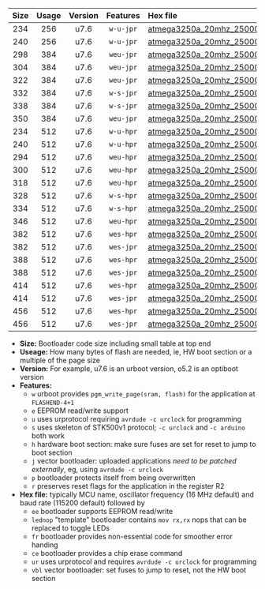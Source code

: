 |Size|Usage|Version|Features|Hex file|
|:-:|:-:|:-:|:-:|:--|
|234|256|u7.6|`w-u-jpr`|[atmega3250a_20mhz_250000bps_ur_vbl.hex](https://raw.githubusercontent.com/stefanrueger/urboot/main/atmega3250a_20mhz_250000bps_ur_vbl.hex)|
|240|256|u7.6|`w-u-jpr`|[atmega3250a_20mhz_250000bps_lednop_ur_vbl.hex](https://raw.githubusercontent.com/stefanrueger/urboot/main/atmega3250a_20mhz_250000bps_lednop_ur_vbl.hex)|
|298|384|u7.6|`weu-jpr`|[atmega3250a_20mhz_250000bps_ee_ur_vbl.hex](https://raw.githubusercontent.com/stefanrueger/urboot/main/atmega3250a_20mhz_250000bps_ee_ur_vbl.hex)|
|304|384|u7.6|`weu-jpr`|[atmega3250a_20mhz_250000bps_ee_lednop_ur_vbl.hex](https://raw.githubusercontent.com/stefanrueger/urboot/main/atmega3250a_20mhz_250000bps_ee_lednop_ur_vbl.hex)|
|322|384|u7.6|`weu-jpr`|[atmega3250a_20mhz_250000bps_ee_lednop_fr_ur_vbl.hex](https://raw.githubusercontent.com/stefanrueger/urboot/main/atmega3250a_20mhz_250000bps_ee_lednop_fr_ur_vbl.hex)|
|332|384|u7.6|`w-s-jpr`|[atmega3250a_20mhz_250000bps_vbl.hex](https://raw.githubusercontent.com/stefanrueger/urboot/main/atmega3250a_20mhz_250000bps_vbl.hex)|
|338|384|u7.6|`w-s-jpr`|[atmega3250a_20mhz_250000bps_lednop_vbl.hex](https://raw.githubusercontent.com/stefanrueger/urboot/main/atmega3250a_20mhz_250000bps_lednop_vbl.hex)|
|350|384|u7.6|`weu-jpr`|[atmega3250a_20mhz_250000bps_ee_lednop_fr_ce_ur_vbl.hex](https://raw.githubusercontent.com/stefanrueger/urboot/main/atmega3250a_20mhz_250000bps_ee_lednop_fr_ce_ur_vbl.hex)|
|234|512|u7.6|`w-u-hpr`|[atmega3250a_20mhz_250000bps_ur.hex](https://raw.githubusercontent.com/stefanrueger/urboot/main/atmega3250a_20mhz_250000bps_ur.hex)|
|240|512|u7.6|`w-u-hpr`|[atmega3250a_20mhz_250000bps_lednop_ur.hex](https://raw.githubusercontent.com/stefanrueger/urboot/main/atmega3250a_20mhz_250000bps_lednop_ur.hex)|
|294|512|u7.6|`weu-hpr`|[atmega3250a_20mhz_250000bps_ee_ur.hex](https://raw.githubusercontent.com/stefanrueger/urboot/main/atmega3250a_20mhz_250000bps_ee_ur.hex)|
|300|512|u7.6|`weu-hpr`|[atmega3250a_20mhz_250000bps_ee_lednop_ur.hex](https://raw.githubusercontent.com/stefanrueger/urboot/main/atmega3250a_20mhz_250000bps_ee_lednop_ur.hex)|
|318|512|u7.6|`weu-hpr`|[atmega3250a_20mhz_250000bps_ee_lednop_fr_ur.hex](https://raw.githubusercontent.com/stefanrueger/urboot/main/atmega3250a_20mhz_250000bps_ee_lednop_fr_ur.hex)|
|328|512|u7.6|`w-s-hpr`|[atmega3250a_20mhz_250000bps.hex](https://raw.githubusercontent.com/stefanrueger/urboot/main/atmega3250a_20mhz_250000bps.hex)|
|334|512|u7.6|`w-s-hpr`|[atmega3250a_20mhz_250000bps_lednop.hex](https://raw.githubusercontent.com/stefanrueger/urboot/main/atmega3250a_20mhz_250000bps_lednop.hex)|
|346|512|u7.6|`weu-hpr`|[atmega3250a_20mhz_250000bps_ee_lednop_fr_ce_ur.hex](https://raw.githubusercontent.com/stefanrueger/urboot/main/atmega3250a_20mhz_250000bps_ee_lednop_fr_ce_ur.hex)|
|382|512|u7.6|`wes-hpr`|[atmega3250a_20mhz_250000bps_ee.hex](https://raw.githubusercontent.com/stefanrueger/urboot/main/atmega3250a_20mhz_250000bps_ee.hex)|
|382|512|u7.6|`wes-jpr`|[atmega3250a_20mhz_250000bps_ee_vbl.hex](https://raw.githubusercontent.com/stefanrueger/urboot/main/atmega3250a_20mhz_250000bps_ee_vbl.hex)|
|388|512|u7.6|`wes-hpr`|[atmega3250a_20mhz_250000bps_ee_lednop.hex](https://raw.githubusercontent.com/stefanrueger/urboot/main/atmega3250a_20mhz_250000bps_ee_lednop.hex)|
|388|512|u7.6|`wes-jpr`|[atmega3250a_20mhz_250000bps_ee_lednop_vbl.hex](https://raw.githubusercontent.com/stefanrueger/urboot/main/atmega3250a_20mhz_250000bps_ee_lednop_vbl.hex)|
|414|512|u7.6|`wes-hpr`|[atmega3250a_20mhz_250000bps_ee_lednop_fr.hex](https://raw.githubusercontent.com/stefanrueger/urboot/main/atmega3250a_20mhz_250000bps_ee_lednop_fr.hex)|
|414|512|u7.6|`wes-jpr`|[atmega3250a_20mhz_250000bps_ee_lednop_fr_vbl.hex](https://raw.githubusercontent.com/stefanrueger/urboot/main/atmega3250a_20mhz_250000bps_ee_lednop_fr_vbl.hex)|
|456|512|u7.6|`wes-hpr`|[atmega3250a_20mhz_250000bps_ee_lednop_fr_ce.hex](https://raw.githubusercontent.com/stefanrueger/urboot/main/atmega3250a_20mhz_250000bps_ee_lednop_fr_ce.hex)|
|456|512|u7.6|`wes-jpr`|[atmega3250a_20mhz_250000bps_ee_lednop_fr_ce_vbl.hex](https://raw.githubusercontent.com/stefanrueger/urboot/main/atmega3250a_20mhz_250000bps_ee_lednop_fr_ce_vbl.hex)|

- **Size:** Bootloader code size including small table at top end
- **Useage:** How many bytes of flash are needed, ie, HW boot section or a multiple of the page size
- **Version:** For example, u7.6 is an urboot version, o5.2 is an optiboot version
- **Features:**
  + `w` urboot provides `pgm_write_page(sram, flash)` for the application at `FLASHEND-4+1`
  + `e` EEPROM read/write support
  + `u` uses urprotocol requiring `avrdude -c urclock` for programming
  + `s` uses skeleton of STK500v1 protocol; `-c urclock` and `-c arduino` both work
  + `h` hardware boot section: make sure fuses are set for reset to jump to boot section
  + `j` vector bootloader: uploaded applications *need to be patched externally*, eg, using `avrdude -c urclock`
  + `p` bootloader protects itself from being overwritten
  + `r` preserves reset flags for the application in the register R2
- **Hex file:** typically MCU name, oscillator frequency (16 MHz default) and baud rate (115200 default) followed by
  + `ee` bootloader supports EEPROM read/write
  + `lednop` "template" bootloader contains `mov rx,rx` nops that can be replaced to toggle LEDs
  + `fr` bootloader provides non-essential code for smoother error handing
  + `ce` bootloader provides a chip erase command
  + `ur` uses urprotocol and requires `avrdude -c urclock` for programming
  + `vbl` vector bootloader: set fuses to jump to reset, not the HW boot section
